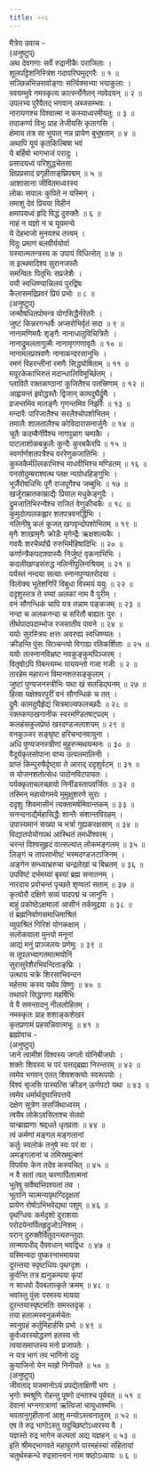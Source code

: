 ```yaml
---
title: ००६
---
```

मैत्रेय उवाच -  
(अनुष्टुप्)  
अथ देवगणाः सर्वे रुद्रानीकैः पराजिताः ।  
शूलपट्टिशनिस्त्रिंश गदापरिघमुद्गरैः ॥ १ ॥  
सञ्छिन्नभिन्नसर्वाङ्‌गाः सर्त्विक्सभ्या भयाकुलाः ।  
स्वयम्भुवे नमस्कृत्य कार्त्स्न्येनैतन् न्यवेदयन् ॥ २ ॥  
उपलभ्य पुरैवैतद् भगवान् अब्जसम्भवः ।  
नारायणश्च विश्वात्मा न कस्याध्वरमीयतुः ॥ ३ ॥  
तदाकर्ण्य विभुः प्राह तेजीयसि कृतागसि ।  
क्षेमाय तत्र सा भूयात् नन्न प्रायेण बुभूषताम् ॥ ४ ॥  
अथापि यूयं कृतकिल्बिषा भवं  
ये बर्हिषो भागभाजं परादुः ।  
प्रसादयध्वं परिशुद्धचेतसा  
क्षिप्रप्रसादं प्रगृहीताङ्‌घ्रिपद्मम् ॥ ५ ॥  
आशासाना जीवितमध्वरस्य  
लोकः सपालः कुपिते न यस्मिन् ।  
तमाशु देवं प्रियया विहीनं  
क्षमापयध्वं हृदि विद्धं दुरुक्तैः ॥ ६ ॥  
नाहं न यज्ञो न च यूयमन्ये  
ये देहभाजो मुनयश्च तत्त्वम् ।  
विदुः प्रमाणं बलवीर्ययोर्वा  
यस्यात्मतन्त्रस्य क उपायं विधित्सेत् ॥ ७ ॥  
स इत्थमादिश्य सुरानजस्तैः  
समन्वितः पितृभिः सप्रजेशैः ।  
ययौ स्वधिष्ण्यान्निलयं पुरद्विषः  
कैलासमद्रिप्रवरं प्रियं प्रभोः ॥ ८ ॥  
(अनुष्टुप्)  
जन्मौषधितपोमन्त्र योगसिद्धैर्नरेतरैः ।  
जुष्टं किन्नरगन्धर्वैः अप्सरोभिर्वृतं सदा ॥ ९ ॥  
नानामणिमयैः शृङ्‌गैः नानाधातुविचित्रितैः ।  
नानाद्रुमलतागुल्मैः नानामृगगणावृतैः ॥ १० ॥  
नानामलप्रस्रवणैः नानाकन्दरसानुभिः ।  
रमणं विहरन्तीनां रमणैः सिद्धयोषिताम् ॥ ११ ॥  
मयूरकेकाभिरुतं मदान्धालिविमूर्च्छितम् ।  
प्लावितै रक्तकण्ठानां कूजितैश्च पतत्त्रिणाम् ॥ १२ ॥  
आह्वयन्तं इवोद्धस्तैः द्विजान् कामदुघैर्द्रुमैः ।  
व्रजन्तमिव मातङ्‌गैः गृणन्तमिव निर्झरैः ॥ १३ ॥  
मन्दारैः पारिजातैश्च सरलैश्चोपशोभितम् ।  
तमालैः शालतालैश्च कोविदारासनार्जुनैः ॥ १४ ॥  
चूतैः कदम्बैर्नीपैश्च नागपुन्नाग चम्पकैः ।  
पाटलाशोकबकुलैः कुन्दैः कुरबकैरपि ॥ १५ ॥  
स्वर्णार्णशतपत्रैश्च वररेणुकजातिभिः ।  
कुब्जकैर्मल्लिकाभिश्च माधवीभिश्च मण्डितम् ॥ १६ ॥  
पनसोदुम्बराश्वत्थ प्लक्ष न्यग्रोधहिङ्‌गुभिः ।  
भूर्जैरोषधिभिः पूगै राजपूगैश्च जम्बुभिः ॥ १७ ॥  
खर्जूराम्रातकाम्राद्यैः प्रियाल मधुकेङ्‌गुदैः ।  
द्रुमजातिभिरन्यैश्च राजितं वेणुकीचकैः ॥ १८ ॥  
कुमुदोत्पलकह्लार शतपत्रवनर्द्धिभिः ।  
नलिनीषु कलं कूजत् खगवृन्दोपशोभितम् ॥ १९ ॥  
मृगैः शाखामृगैः क्रोडैः मृगेन्द्रैः ऋक्षशल्यकैः ।  
गवयैः शरभैर्व्याघ्रै रुरुभिर्महिषादिभिः ॥ २० ॥  
कर्णान्त्रैकपदाश्वास्यैः निर्जुष्टं वृकनाभिभिः ।  
कदलीखण्डसंरुद्ध नलिनीपुलिनश्रियम् ॥ २१ ॥  
पर्यस्तं नन्दया सत्याः स्नानपुण्यतरोदया ।  
विलोक्य भूतेशगिरिं विबुधा विस्मयं ययुः ॥ २२ ॥  
ददृशुस्तत्र ते रम्यां अलकां नाम वै पुरीम् ।  
वनं सौगन्धिकं चापि यत्र तन्नाम पङ्‌कजम् ॥ २३ ॥  
नन्दा च अलकनन्दा च सरितौ बाह्यतः पुरः ।  
तीर्थपादपदाम्भोज रजसातीव पावने ॥ २४ ॥  
ययोः सुरस्त्रियः क्षत्तः अवरुह्य स्वधिष्ण्यतः ।  
क्रीडन्ति पुंसः सिञ्चन्त्यो विगाह्य रतिकर्शिताः ॥ २५ ॥  
ययोः तत्स्नानविभ्रष्ट नवकुङ्‌कुमपिञ्जरम् ।  
वितृषोऽपि पिबन्त्यम्भः पाययन्तो गजा गजीः ॥ २ ॥  
तारहेम महारत्न विमानशतसङ्‌कुलाम् ।  
जुष्टां पुण्यजनस्त्रीभिः यथा खं सतडिद्घनम् ॥ २७ ॥  
हित्वा यक्षेश्वरपुरीं वनं सौगन्धिकं च तत् ।  
द्रुमैः कामदुघैर्हृद्यं चित्रमाल्यफलच्छदैः ॥ २८ ॥  
रक्तकण्ठखगानीक स्वरमण्डितषट्पदम् ।  
कलहंसकुलप्रेष्ठं खरदण्डजलाशयम् ॥ २९ ॥  
वनकुञ्जर सङ्‌घृष्ट हरिचन्दनवायुना ।  
अधि पुण्यजनस्त्रीणां मुहुरुन्मथयन्मनः ॥ ३० ॥  
वैदूर्यकृतसोपाना वाप्य उत्पलमालिनीः ।  
प्राप्तं किम्पुरुषैर्दृष्ट्वा ते आराद् ददृशुर्वटम् ॥ ३१ ॥  
स योजनशतोत्सेधः पादोनविटपायतः ।  
पर्यक्कृताचलच्छायो निर्नीडस्तापवर्जितः ॥ ३२ ॥  
तस्मिन् महायोगमये मुमुक्षुशरणे सुराः ।  
ददृशुः शिवमासीनं त्यक्तामर्षमिवान्तकम् ॥ ३३ ॥  
सनन्दनाद्यैर्महासिद्धैः शान्तैः संशान्तविग्रहम् ।  
उपास्यमानं सख्या च भर्त्रा गुह्यकरक्षसाम् ॥ ३४ ॥  
विद्यातपोयोगपथं आस्थितं तमधीश्वरम् ।  
चरन्तं विश्वसुहृदं वात्सल्यात् लोकमङ्‌गलम् ॥ ३५ ॥  
लिङ्‌गं च तापसाभीष्टं भस्मदण्डजटाजिनम् ।  
अङ्‌गेन सन्ध्याभ्ररुचा चन्द्रलेखां च बिभ्रतम् ॥ ३६ ॥  
उपविष्टं दर्भमय्यां बृस्यां ब्रह्म सनातनम् ।  
नारदाय प्रवोचन्तं पृच्छते शृण्वतां सताम् ॥ ३७ ॥  
कृत्वोरौ दक्षिणे सव्यं पादपद्मं च जानुनि ।  
बाहुं प्रकोष्ठेऽक्षमालां आसीनं तर्कमुद्रया ॥ ३८ ॥  
तं ब्रह्मनिर्वाणसमाधिमाश्रितं  
व्युपाश्रितं गिरिशं योगकक्षाम् ।  
सलोकपाला मुनयो मनूनां  
आद्यं मनुं प्राञ्जलयः प्रणेमुः ॥ ३९ ॥  
स तूपलभ्यागतमात्मयोनिं  
सुरासुरेशैरभिवन्दिताङ्‌घ्रिः ।  
उत्थाय चक्रे शिरसाभिवन्दन  
मर्हत्तमः कस्य यथैव विष्णुः ॥ ४० ॥  
तथापरे सिद्धगणा महर्षिभिः  
ये वै समन्तादनु नीललोहितम् ।  
नमस्कृतः प्राह शशाङ्‌कशेखरं  
कृतप्रणामं प्रहसन्निवात्मभूः ॥ ४१ ॥  
ब्रह्मोवाच -  
(अनुष्टुप्)  
जाने त्वामीशं विश्वस्य जगतो योनिबीजयोः ।  
शक्तेः शिवस्य च परं यत्तद्ब्रह्मा निरन्तरम् ॥ ४२ ॥  
त्वमेव भगवन् एतत् शिवशक्त्योः स्वरूपयोः ।  
विश्वं सृजसि पास्यत्सि क्रीडन् ऊर्णपटो यथा ॥ ४३ ॥  
त्वमेव धर्मार्थदुघाभिपत्तये  
दक्षेण सूत्रेण ससर्जिथाध्वरम् ।  
त्वयैव लोकेऽवसिताश्च सेतवो  
यान्ब्राह्मणाः श्रद्दधते धृतव्रताः ॥ ४४ ॥  
त्वं कर्मणां मङ्‌गल मङ्‌गलानां  
कर्तुः स्वलोकं तनुषे स्वः परं वा ।  
अमङ्‌गलानां च तमिस्रमुल्बणं  
विपर्ययः केन तदेव कस्यचित् ॥ ४५ ॥  
न वै सतां त्वत् चरणार्पितात्मनां  
भूतेषु सर्वेष्वभिपश्यतां तव ।  
भूतानि चात्मन्यपृथग्दिदृक्षतां  
प्रायेण रोषोऽभिभवेद्यथा पशुम् ॥ ४६ ॥  
पृथग्धियः कर्मदृशो दुराशयाः  
परोदयेनार्पितहृद्रुजोऽनिशम् ।  
परान् दुरुक्तैर्वितुदन्त्यरुन्तुदाः  
तान्मावधीद् दैववधान् भवद्विधः ॥ ४७ ॥  
यस्मिन्यदा पुष्करनाभमायया  
दुरन्तया स्पृष्टधियः पृथग्दृशः ।  
कुर्वन्ति तत्र ह्यनुकम्पया कृपां  
न साधवो दैवबलात्कृते क्रमम् ॥ ४८ ॥  
भवांस्तु पुंसः परमस्य मायया  
दुरन्तयास्पृष्टमतिः समस्तदृक् ।  
तया हतात्मस्वनुकर्मचेतः  
स्वनुग्रहं कर्तुमिहार्हसि प्रभो ॥ ४९ ॥  
कुर्वध्वरस्योद्धरणं हतस्य भोः  
त्वयासमाप्तस्य मनो प्रजापतेः ।  
न यत्र भागं तव भागिनो ददुः  
कुयाजिनो येन मखो निनीयते ॥ ५० ॥  
(अनुष्टुप्)  
जीवताद् यजमानोऽयं प्रपद्येताक्षिणी भगः ।  
भृगोः श्मश्रूणि रोहन्तु पूष्णो दन्ताश्च पूर्ववत् ॥ ५१ ॥  
देवानां भग्नगात्राणां ऋत्विजां चायुधाश्मभिः ।  
भवतानुगृहीतानां आशु मन्योऽस्त्वनातुरम् ॥ ५२ ॥  
एष ते रुद्र भागोऽस्तु यदुच्छिष्टोऽध्वरस्य वै ।  
यज्ञस्ते रुद्र भागेन कल्पतां अद्य यज्ञहन् ॥ ५३ ॥  
इति श्रीमद्‌भागवते महापुराणे पारमहंस्यां संहितायां  
चतुर्थस्कन्धे रुद्रसान्त्वनं नाम षष्ठोऽध्यायः ॥ ६ ॥